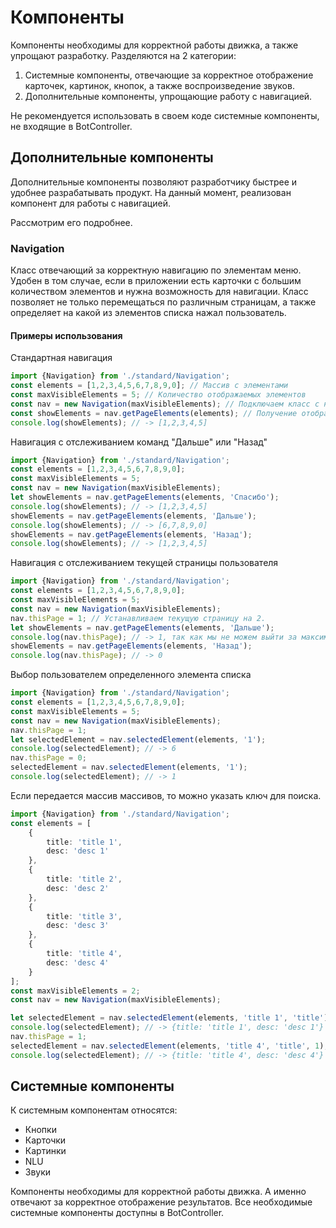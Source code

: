 # Компоненты
Компоненты необходимы для корректной работы движка, а также упрощают разработку. Разделяются на 2 категории:
1. Системные компоненты, отвечающие за корректное отображение карточек, картинок, кнопок, а также воспроизведение звуков.
2. Дополнительные компоненты, упрощающие работу с навигацией.

Не рекомендуется использовать в своем коде системные компоненты, не входящие в BotController.

## Дополнительные компоненты
Дополнительные компоненты позволяют разработчику быстрее и удобнее разрабатывать продукт. На данный момент, реализован компонент для работы с навигацией.

Рассмотрим его подробнее.

### Navigation
Класс отвечающий за корректную навигацию по элементам меню. Удобен в том случае, если в приложении есть карточки с большим количеством элементов и нужна возможность для навигации.
Класс позволяет не только перемещаться по различным страницам, а также определяет на какой из элементов списка нажал пользователь.
#### Примеры использования
Стандартная навигация
```typescript
import {Navigation} from './standard/Navigation';
const elements = [1,2,3,4,5,6,7,8,9,0]; // Массив с элементами
const maxVisibleElements = 5; // Количество отображаемых элементов
const nav = new Navigation(maxVisibleElements); // Подключаем класс с навигацией
const showElements = nav.getPageElements(elements); // Получение отображаемых элементов
console.log(showElements); // -> [1,2,3,4,5]
```
Навигация с отслеживанием команд "Дальше" или "Назад"
```typescript
import {Navigation} from './standard/Navigation';
const elements = [1,2,3,4,5,6,7,8,9,0];
const maxVisibleElements = 5;
const nav = new Navigation(maxVisibleElements);
let showElements = nav.getPageElements(elements, 'Спасибо');
console.log(showElements); // -> [1,2,3,4,5]
showElements = nav.getPageElements(elements, 'Дальше');
console.log(showElements); // -> [6,7,8,9,0]
showElements = nav.getPageElements(elements, 'Назад');
console.log(showElements); // -> [1,2,3,4,5]
```
Навигация с отслеживанием текущей страницы пользователя
```typescript
import {Navigation} from './standard/Navigation';
const elements = [1,2,3,4,5,6,7,8,9,0];
const maxVisibleElements = 5;
const nav = new Navigation(maxVisibleElements);
nav.thisPage = 1; // Устанавливаем текущую страницу на 2.
let showElements = nav.getPageElements(elements, 'Дальше');
console.log(nav.thisPage); // -> 1, так как мы не можем выйти за максимальное количество страниц
showElements = nav.getPageElements(elements, 'Назад');
console.log(nav.thisPage); // -> 0
```
Выбор пользователем определенного элемента списка
```typescript
import {Navigation} from './standard/Navigation';
const elements = [1,2,3,4,5,6,7,8,9,0];
const maxVisibleElements = 5;
const nav = new Navigation(maxVisibleElements);
nav.thisPage = 1;
let selectedElement = nav.selectedElement(elements, '1');
console.log(selectedElement); // -> 6
nav.thisPage = 0;
selectedElement = nav.selectedElement(elements, '1');
console.log(selectedElement); // -> 1
```
Если передается массив массивов, то можно указать ключ для поиска.
```typescript
import {Navigation} from './standard/Navigation';
const elements = [
    {
        title: 'title 1',
        desc: 'desc 1'
    },
    {
        title: 'title 2',
        desc: 'desc 2'
    },
    {
        title: 'title 3',
        desc: 'desc 3'
    },
    {
        title: 'title 4',
        desc: 'desc 4'
    }
];
const maxVisibleElements = 2;
const nav = new Navigation(maxVisibleElements);

let selectedElement = nav.selectedElement(elements, 'title 1', 'title');
console.log(selectedElement); // -> {title: 'title 1', desc: 'desc 1'}
nav.thisPage = 1;
selectedElement = nav.selectedElement(elements, 'title 4', 'title', 1);
console.log(selectedElement); // -> {title: 'title 4', desc: 'desc 4'}
```

## Системные компоненты
К системным компонентам относятся:
- Кнопки
- Карточки
- Картинки
- NLU
- Звуки

Компоненты необходимы для корректной работы движка. А именно отвечают за корректное отображение результатов.
Все необходимые системные компоненты доступны в BotController.
